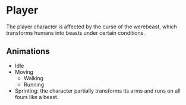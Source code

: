 # Player

The player character is affected by the curse of the werebeast, which transforms humans into beasts under certain conditions. 

## Animations
- Idle
- Moving
    - Walking
    - Running
- Sprinting: the character partially transforms its arms and runs on all fours like a beast.

